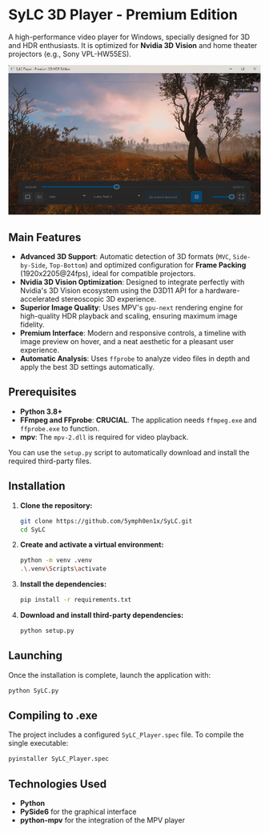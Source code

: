 # SyLC 3D Player - Premium Edition

A high-performance video player for Windows, specially designed for 3D and HDR enthusiasts. It is optimized for **Nvidia 3D Vision** and home theater projectors (e.g., Sony VPL-HW55ES).

![SyLC Player Screenshot](interface.jpg)

## Main Features

- **Advanced 3D Support**: Automatic detection of 3D formats (`MVC`, `Side-by-Side`, `Top-Bottom`) and optimized configuration for **Frame Packing** (1920x2205@24fps), ideal for compatible projectors.
- **Nvidia 3D Vision Optimization**: Designed to integrate perfectly with Nvidia's 3D Vision ecosystem using the D3D11 API for a hardware-accelerated stereoscopic 3D experience.
- **Superior Image Quality**: Uses MPV's `gpu-next` rendering engine for high-quality HDR playback and scaling, ensuring maximum image fidelity.
- **Premium Interface**: Modern and responsive controls, a timeline with image preview on hover, and a neat aesthetic for a pleasant user experience.
- **Automatic Analysis**: Uses `ffprobe` to analyze video files in depth and apply the best 3D settings automatically.

## Prerequisites

- **Python 3.8+**
- **FFmpeg and FFprobe**: **CRUCIAL**. The application needs `ffmpeg.exe` and `ffprobe.exe` to function.
- **mpv**: The `mpv-2.dll` is required for video playback.

You can use the `setup.py` script to automatically download and install the required third-party files.

## Installation

1.  **Clone the repository:**
    ```sh
    git clone https://github.com/5ymph0en1x/SyLC.git
    cd SyLC
    ```

2.  **Create and activate a virtual environment:**
    ```sh
    python -m venv .venv
    .\.venv\Scripts\activate
    ```

3.  **Install the dependencies:**
    ```sh
    pip install -r requirements.txt
    ```

4.  **Download and install third-party dependencies:**
    ```sh
    python setup.py
    ```

## Launching

Once the installation is complete, launch the application with:
```sh
python SyLC.py
```

## Compiling to .exe

The project includes a configured `SyLC_Player.spec` file. To compile the single executable:
```sh
pyinstaller SyLC_Player.spec
```

## Technologies Used

- **Python**
- **PySide6** for the graphical interface
- **python-mpv** for the integration of the MPV player
